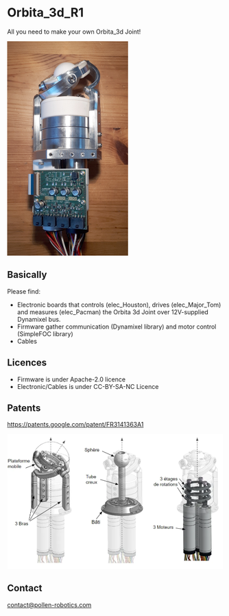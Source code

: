 # Orbita_3d_R1
All you need to make your own Orbita_3d Joint!

<img src="./doc/img/toph_01.jpg" alt="3d view - Major_Tom" height="500" />


## Basically
Please find:
 - Electronic boards that controls (elec_Houston), drives (elec_Major_Tom) and measures (elec_Pacman) the Orbita 3d Joint over 12V-supplied Dynamixel bus.
 - Firmware gather communication (Dynamixel library) and motor control (SimpleFOC library)
 - Cables

## Licences
 - Firmware is under Apache-2.0 licence
 - Electronic/Cables is under CC-BY-SA-NC Licence

## Patents
https://patents.google.com/patent/FR3141363A1

<img src="./doc/img/meca.png" alt="3d view - Mecanique - FR" width="600"/>

## Contact
contact@pollen-robotics.com
